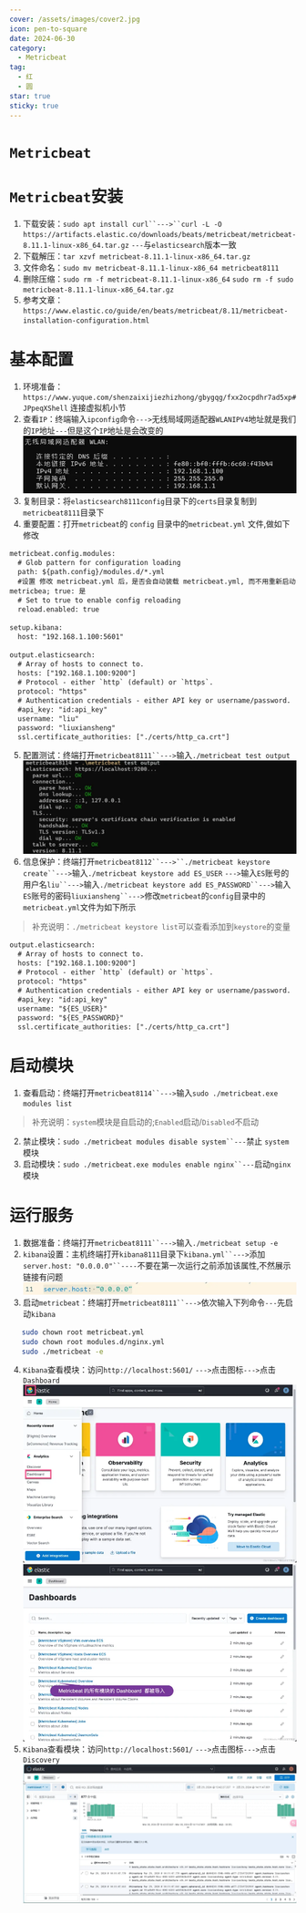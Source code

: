 ```yaml
---
cover: /assets/images/cover2.jpg
icon: pen-to-square
date: 2024-06-30
category:
  - Metricbeat
tag:
  - 红
  - 圆
star: true
sticky: true
---
```

# `Metricbeat`
# `Metricbeat`安装
1. 下载安装：`sudo apt install curl``--->``curl -L -O https://artifacts.elastic.co/downloads/beats/metricbeat/metricbeat-8.11.1-linux-x86_64.tar.gz` `---`与`elasticsearch`版本一致
3. 下载解压：`tar xzvf metricbeat-8.11.1-linux-x86_64.tar.gz`
4. 文件命名：`sudo mv metricbeat-8.11.1-linux-x86_64 metricbeat8111`
5. 删除压缩：`sudo rm -f metricbeat-8.11.1-linux-x86_64` `sudo rm -f sudo metricbeat-8.11.1-linux-x86_64.tar.gz`
6. 参考文章：`https://www.elastic.co/guide/en/beats/metricbeat/8.11/metricbeat-installation-configuration.html`
# 基本配置
1. 环境准备：`https://www.yuque.com/shenzaixijiezhizhong/gbygqg/fxx2ocpdhr7ad5xp#JPpeqXShell` 连接虚拟机小节
2. 查看`IP`：终端输入`ipconfig`命令`--->`无线局域网适配器`WLANIPV4`地址就是我们的`IP`地址`---`但是这个`IP`地址是会改变的
![img.png](/assets/images/LinuxService/img_15.png)
3. 复制目录：将`elasticsearch8111config`目录下的`certs`目录复制到`metricbeat8111`目录下
4. 重要配置：打开`metricbeat`的 `config` 目录中的`metricbeat.yml` 文件,做如下修改
```text
metricbeat.config.modules:
  # Glob pattern for configuration loading
  path: ${path.config}/modules.d/*.yml
  #设置 修改 metricbeat.yml 后，是否会自动装载 metricbeat.yml, 而不用重新启动 metricbea; true: 是
  # Set to true to enable config reloading
  reload.enabled: true
  
setup.kibana:
  host: "192.168.1.100:5601" 
  
output.elasticsearch:
  # Array of hosts to connect to.
  hosts: ["192.168.1.100:9200"]
  # Protocol - either `http` (default) or `https`.
  protocol: "https"
  # Authentication credentials - either API key or username/password.
  #api_key: "id:api_key"
  username: "liu"
  password: "liuxiansheng"
  ssl.certificate_authorities: ["./certs/http_ca.crt"] 
```
5. 配置测试：终端打开`metricbeat8111``--->`输入`./metricbeat test output`
![img.png](/assets/images/LinuxService/img_10.png)
6. 信息保护：终端打开`metricbeat8112``--->``./metricbeat keystore create``--->`输入`./metricbeat keystore add ES_USER` `--->`输入`ES`账号的用户名`liu``--->`输入`./metricbeat keystore add ES_PASSWORD``--->`输入`ES`账号的密码`liuxiansheng``--->`修改`metricbeat`的`config`目录中的`metricbeat.yml`文件为如下所示
> 补充说明：`./metricbeat keystore list`可以查看添加到`keystore`的变量
```text
output.elasticsearch:
  # Array of hosts to connect to.
  hosts: ["192.168.1.100:9200"]
  # Protocol - either `http` (default) or `https`.
  protocol: "https"
  # Authentication credentials - either API key or username/password.
  #api_key: "id:api_key"
  username: "${ES_USER}"
  password: "${ES_PASSWORD}"
  ssl.certificate_authorities: ["./certs/http_ca.crt"]
```
# 启动模块
1. 查看启动：终端打开`metricbeat8114``--->`输入`sudo ./metricbeat.exe modules list`
> 补充说明：`system`模块是自启动的;`Enabled`启动/`Disabled`不启动
2. 禁止模块：`sudo ./metricbeat modules disable system``---`禁止 `system` 模块
3. 启动模块：`sudo ./metricbeat.exe modules enable nginx``---`启动`nginx` 模块
# 运行服务
1. 数据准备：终端打开`metricbeat8111``--->`输入`./metricbeat setup -e`
2. `kibana`设置：主机终端打开`kibana8111`目录下`kibana.yml``--->`添加`server.host: "0.0.0.0"``----`不要在第一次运行之前添加该属性,不然展示链接有问题
![img.png](/assets/images/LinuxService/img_11.png)
4. 启动`metricbeat`：终端打开`metricbeat8111``--->`依次输入下列命令`---`先启动`kibana`
```bash
   sudo chown root metricbeat.yml
   sudo chown root modules.d/nginx.yml
   sudo ./metricbeat -e
```
4. `Kibana`查看模块：访问`http://localhost:5601/` `--->`点击图标`--->`点击`Dashboard`
![img.png](/assets/images/LinuxService/img_12.png)
![img.png](/assets/images/LinuxService/img_13.png)
5. `Kibana`查看模块：访问`http://localhost:5601/` `--->`点击图标`--->`点击`Discovery`
![img.png](/assets/images/LinuxService/img_14.png)